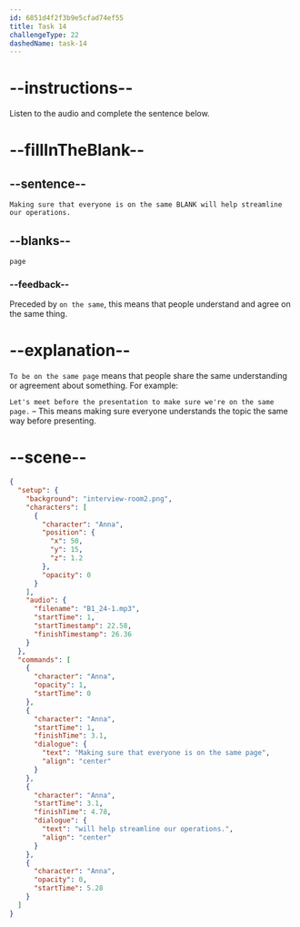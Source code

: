 ```yaml
---
id: 6851d4f2f3b9e5cfad74ef55
title: Task 14
challengeType: 22
dashedName: task-14
---
```


<!-- (Audio) Anna: Making sure that everyone is on the same page will help streamline our operations. -->

# --instructions--

Listen to the audio and complete the sentence below.

# --fillInTheBlank--

## --sentence--

`Making sure that everyone is on the same BLANK will help streamline our operations.`

## --blanks--

`page`

### --feedback--

Preceded by `on the same`, this means that people understand and agree on the same thing.

# --explanation--

`To be on the same page` means that people share the same understanding or agreement about something. For example:

`Let's meet before the presentation to make sure we're on the same page.` – This means making sure everyone understands the topic the same way before presenting.

# --scene--

```json
{
  "setup": {
    "background": "interview-room2.png",
    "characters": [
      {
        "character": "Anna",
        "position": {
          "x": 50,
          "y": 15,
          "z": 1.2
        },
        "opacity": 0
      }
    ],
    "audio": {
      "filename": "B1_24-1.mp3",
      "startTime": 1,
      "startTimestamp": 22.58,
      "finishTimestamp": 26.36
    }
  },
  "commands": [
    {
      "character": "Anna",
      "opacity": 1,
      "startTime": 0
    },
    {
      "character": "Anna",
      "startTime": 1,
      "finishTime": 3.1,
      "dialogue": {
        "text": "Making sure that everyone is on the same page",
        "align": "center"
      }
    },
    {
      "character": "Anna",
      "startTime": 3.1,
      "finishTime": 4.78,
      "dialogue": {
        "text": "will help streamline our operations.",
        "align": "center"
      }
    },
    {
      "character": "Anna",
      "opacity": 0,
      "startTime": 5.28
    }
  ]
}
```
